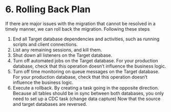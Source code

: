 # 6. Rolling Back Plan
If there are major issues with the migration that cannot be resolved in a timely manner, we can roll back the migration. Following these steps
1. End all Target database dependencies and activities, such as running scripts and client connections.
2. List any remaining sessions, and kill them.
3. Shut down all listeners on the Target database.
4. Turn off automated jobs on the Target database. For your production database, check that this operation doesn’t influence the business logic.
5. Turn off time monitoring on queue messages on the Target database. For your production database, check that this operation doesn’t influence the business logic.
6. Execute a rollback.
By creating a task going in the opposite direction. Because all tables should be in sync between both databases, you only need to set up a CDC task (change data capture)
Now that the source and target databases are reversed.
